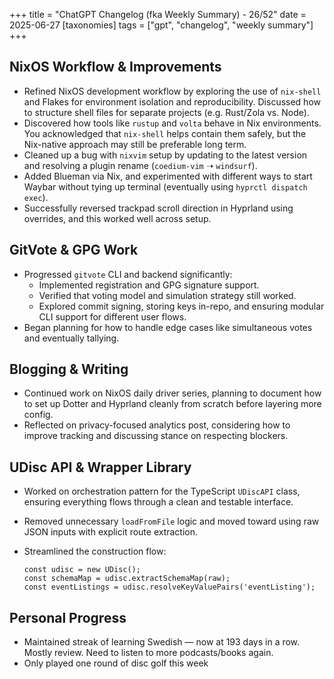 +++
title = "ChatGPT Changelog (fka Weekly Summary) - 26/52"
date = 2025-06-27
[taxonomies]
tags = ["gpt", "changelog", "weekly summary"]
+++

## NixOS Workflow & Improvements

- Refined NixOS development workflow by exploring the use of `nix-shell`
  and Flakes for environment isolation and reproducibility. Discussed how to
  structure shell files for separate projects (e.g. Rust/Zola vs. Node).
- Discovered how tools like `rustup` and `volta` behave in Nix environments.
  You acknowledged that `nix-shell` helps contain them safely, but the
  Nix-native approach may still be preferable long term.
- Cleaned up a bug with `nixvim` setup by updating to the latest
  version and resolving a plugin rename (`coedium-vim` ➝ `windsurf`).
- Added Blueman via Nix, and experimented with different ways to start Waybar
  without tying up terminal (eventually using `hyprctl dispatch exec`).
- Successfully reversed trackpad scroll direction in Hyprland using overrides,
  and this worked well across setup.

## GitVote & GPG Work

- Progressed `gitvote` CLI and backend significantly:
  - Implemented registration and GPG signature support.
  - Verified that voting model and simulation strategy still worked.
  - Explored commit signing, storing keys in-repo, and ensuring modular CLI
    support for different user flows.
- Began planning for how to handle edge cases like simultaneous votes and
  eventually tallying.

## Blogging & Writing

- Continued work on NixOS daily driver series, planning to document how to
  set up Dotter and Hyprland cleanly from scratch before layering more config.
- Reflected on privacy-focused analytics post, considering how to improve
  tracking and discussing stance on respecting blockers.

## UDisc API & Wrapper Library

- Worked on orchestration pattern for the TypeScript `UDiscAPI` class,
  ensuring everything flows through a clean and testable interface.
- Removed unnecessary `loadFromFile` logic and moved toward using raw JSON
  inputs with explicit route extraction.
- Streamlined the construction flow:

  ```
  const udisc = new UDisc();
  const schemaMap = udisc.extractSchemaMap(raw);
  const eventListings = udisc.resolveKeyValuePairs('eventListing');
  ```

## Personal Progress

- Maintained streak of learning Swedish — now at 193 days in a row. Mostly
  review. Need to listen to more podcasts/books again.
- Only played one round of disc golf this week

